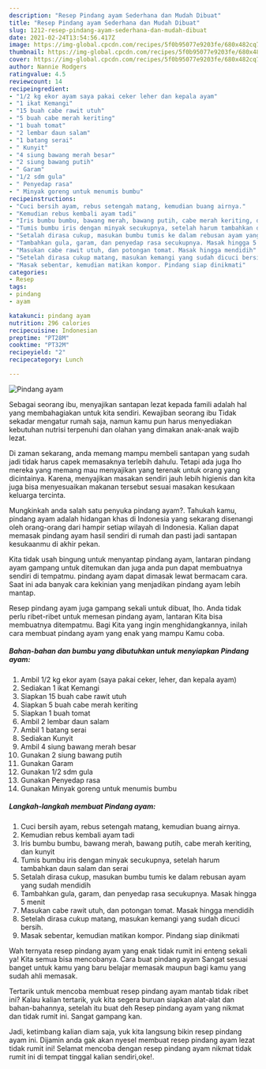 ```yaml
---
description: "Resep Pindang ayam Sederhana dan Mudah Dibuat"
title: "Resep Pindang ayam Sederhana dan Mudah Dibuat"
slug: 1212-resep-pindang-ayam-sederhana-dan-mudah-dibuat
date: 2021-02-24T13:54:56.417Z
image: https://img-global.cpcdn.com/recipes/5f0b95077e9203fe/680x482cq70/pindang-ayam-foto-resep-utama.jpg
thumbnail: https://img-global.cpcdn.com/recipes/5f0b95077e9203fe/680x482cq70/pindang-ayam-foto-resep-utama.jpg
cover: https://img-global.cpcdn.com/recipes/5f0b95077e9203fe/680x482cq70/pindang-ayam-foto-resep-utama.jpg
author: Nannie Rodgers
ratingvalue: 4.5
reviewcount: 14
recipeingredient:
- "1/2 kg ekor ayam saya pakai ceker leher dan kepala ayam"
- "1 ikat Kemangi"
- "15 buah cabe rawit utuh"
- "5 buah cabe merah keriting"
- "1 buah tomat"
- "2 lembar daun salam"
- "1 batang serai"
- " Kunyit"
- "4 siung bawang merah besar"
- "2 siung bawang putih"
- " Garam"
- "1/2 sdm gula"
- " Penyedap rasa"
- " Minyak goreng untuk menumis bumbu"
recipeinstructions:
- "Cuci bersih ayam, rebus setengah matang, kemudian buang airnya."
- "Kemudian rebus kembali ayam tadi"
- "Iris bumbu bumbu, bawang merah, bawang putih, cabe merah keriting, dan kunyit"
- "Tumis bumbu iris dengan minyak secukupnya, setelah harum tambahkan daun salam dan serai"
- "Setalah dirasa cukup, masukan bumbu tumis ke dalam rebusan ayam yang sudah mendidih"
- "Tambahkan gula, garam, dan penyedap rasa secukupnya. Masak hingga 5 menit"
- "Masukan cabe rawit utuh, dan potongan tomat. Masak hingga mendidih"
- "Setelah dirasa cukup matang, masukan kemangi yang sudah dicuci bersih."
- "Masak sebentar, kemudian matikan kompor. Pindang siap dinikmati"
categories:
- Resep
tags:
- pindang
- ayam

katakunci: pindang ayam 
nutrition: 296 calories
recipecuisine: Indonesian
preptime: "PT28M"
cooktime: "PT32M"
recipeyield: "2"
recipecategory: Lunch

---
```



![Pindang ayam](https://img-global.cpcdn.com/recipes/5f0b95077e9203fe/680x482cq70/pindang-ayam-foto-resep-utama.jpg)

Sebagai seorang ibu, menyajikan santapan lezat kepada famili adalah hal yang membahagiakan untuk kita sendiri. Kewajiban seorang ibu Tidak sekadar mengatur rumah saja, namun kamu pun harus menyediakan kebutuhan nutrisi terpenuhi dan olahan yang dimakan anak-anak wajib lezat.

Di zaman  sekarang, anda memang mampu membeli santapan yang sudah jadi tidak harus capek memasaknya terlebih dahulu. Tetapi ada juga lho mereka yang memang mau menyajikan yang terenak untuk orang yang dicintainya. Karena, menyajikan masakan sendiri jauh lebih higienis dan kita juga bisa menyesuaikan makanan tersebut sesuai masakan kesukaan keluarga tercinta. 



Mungkinkah anda salah satu penyuka pindang ayam?. Tahukah kamu, pindang ayam adalah hidangan khas di Indonesia yang sekarang disenangi oleh orang-orang dari hampir setiap wilayah di Indonesia. Kalian dapat memasak pindang ayam hasil sendiri di rumah dan pasti jadi santapan kesukaanmu di akhir pekan.

Kita tidak usah bingung untuk menyantap pindang ayam, lantaran pindang ayam gampang untuk ditemukan dan juga anda pun dapat membuatnya sendiri di tempatmu. pindang ayam dapat dimasak lewat bermacam cara. Saat ini ada banyak cara kekinian yang menjadikan pindang ayam lebih mantap.

Resep pindang ayam juga gampang sekali untuk dibuat, lho. Anda tidak perlu ribet-ribet untuk memesan pindang ayam, lantaran Kita bisa membuatnya ditempatmu. Bagi Kita yang ingin menghidangkannya, inilah cara membuat pindang ayam yang enak yang mampu Kamu coba.

<!--inarticleads1-->

##### Bahan-bahan dan bumbu yang dibutuhkan untuk menyiapkan Pindang ayam:

1. Ambil 1/2 kg ekor ayam (saya pakai ceker, leher, dan kepala ayam)
1. Sediakan 1 ikat Kemangi
1. Siapkan 15 buah cabe rawit utuh
1. Siapkan 5 buah cabe merah keriting
1. Siapkan 1 buah tomat
1. Ambil 2 lembar daun salam
1. Ambil 1 batang serai
1. Sediakan  Kunyit
1. Ambil 4 siung bawang merah besar
1. Gunakan 2 siung bawang putih
1. Gunakan  Garam
1. Gunakan 1/2 sdm gula
1. Gunakan  Penyedap rasa
1. Gunakan  Minyak goreng untuk menumis bumbu




<!--inarticleads2-->

##### Langkah-langkah membuat Pindang ayam:

1. Cuci bersih ayam, rebus setengah matang, kemudian buang airnya.
1. Kemudian rebus kembali ayam tadi
1. Iris bumbu bumbu, bawang merah, bawang putih, cabe merah keriting, dan kunyit
1. Tumis bumbu iris dengan minyak secukupnya, setelah harum tambahkan daun salam dan serai
1. Setalah dirasa cukup, masukan bumbu tumis ke dalam rebusan ayam yang sudah mendidih
1. Tambahkan gula, garam, dan penyedap rasa secukupnya. Masak hingga 5 menit
1. Masukan cabe rawit utuh, dan potongan tomat. Masak hingga mendidih
1. Setelah dirasa cukup matang, masukan kemangi yang sudah dicuci bersih.
1. Masak sebentar, kemudian matikan kompor. Pindang siap dinikmati




Wah ternyata resep pindang ayam yang enak tidak rumit ini enteng sekali ya! Kita semua bisa mencobanya. Cara buat pindang ayam Sangat sesuai banget untuk kamu yang baru belajar memasak maupun bagi kamu yang sudah ahli memasak.

Tertarik untuk mencoba membuat resep pindang ayam mantab tidak ribet ini? Kalau kalian tertarik, yuk kita segera buruan siapkan alat-alat dan bahan-bahannya, setelah itu buat deh Resep pindang ayam yang nikmat dan tidak rumit ini. Sangat gampang kan. 

Jadi, ketimbang kalian diam saja, yuk kita langsung bikin resep pindang ayam ini. Dijamin anda gak akan nyesel membuat resep pindang ayam lezat tidak rumit ini! Selamat mencoba dengan resep pindang ayam nikmat tidak rumit ini di tempat tinggal kalian sendiri,oke!.

